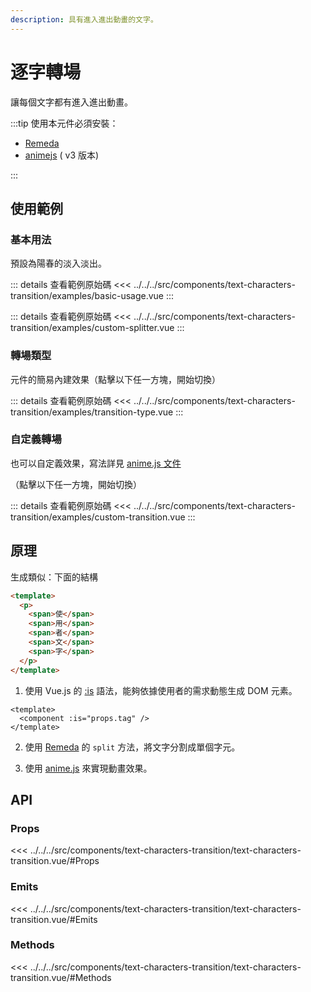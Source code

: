 ```yaml
---
description: 具有進入進出動畫的文字。
---
```


<script setup>
import BasicUsage from '../../../src/components/text-characters-transition/examples/basic-usage.vue'
import CustomSplitter from '../../../src/components/text-characters-transition/examples/custom-splitter.vue'
import TransitionType from '../../../src/components/text-characters-transition/examples/transition-type.vue'
import CustomTransition from '../../../src/components/text-characters-transition/examples/custom-transition.vue'
</script>

# 逐字轉場

讓每個文字都有進入進出動畫。

:::tip 使用本元件必須安裝：

- [Remeda](https://remeda.dev/)
- [animejs](https://animejs.com/v3/documentation/) ( v3 版本)

:::

## 使用範例

### 基本用法

預設為陽春的淡入淡出。

<BasicUsage title="basic-usage"/>

::: details 查看範例原始碼
<<< ../../../src/components/text-characters-transition/examples/basic-usage.vue
:::
<custom-splitter title="custom-splitter"/>

::: details 查看範例原始碼
<<< ../../../src/components/text-characters-transition/examples/custom-splitter.vue
:::

### 轉場類型

元件的簡易內建效果（點擊以下任一方塊，開始切換）

<transition-type title="transition-type"/>

::: details 查看範例原始碼
<<< ../../../src/components/text-characters-transition/examples/transition-type.vue
:::

### 自定義轉場

也可以自定義效果，寫法詳見 [anime.js 文件](https://animejs.com/v3/documentation/)

（點擊以下任一方塊，開始切換）

<custom-transition title="custom-transition" />

::: details 查看範例原始碼
<<< ../../../src/components/text-characters-transition/examples/custom-transition.vue
:::

## 原理

生成類似：下面的結構

```html
<template>
  <p>
    <span>使</span>
    <span>用</span>
    <span>者</span>
    <span>文</span>
    <span>字</span>
  </p>
</template>
```

1. 使用 Vue.js 的 [:is](https://hromium.com/javascript-visualized-event-loop) 語法，能夠依據使用者的需求動態生成 DOM 元素。

```vue
<template>
  <component :is="props.tag" />
</template>
```
2. 使用 [Remeda](https://remeda.dev/) 的 `split` 方法，將文字分割成單個字元。

3. 使用 [anime.js](https://animejs.com/v3/documentation/) 來實現動畫效果。

## API

### Props

<<< ../../../src/components/text-characters-transition/text-characters-transition.vue/#Props

### Emits

<<< ../../../src/components/text-characters-transition/text-characters-transition.vue/#Emits

### Methods

<<< ../../../src/components/text-characters-transition/text-characters-transition.vue/#Methods

```

```
